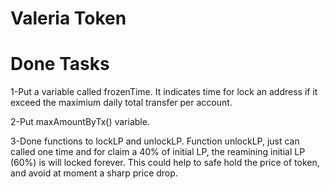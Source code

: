 # Valeria Token

# Done Tasks

1-Put a variable called frozenTime. It indicates time for lock an address if it exceed the maximium daily total transfer per account. 

2-Put maxAmountByTx() variable.

3-Done functions to lockLP and unlockLP. Function unlockLP, just can called one time and for claim a 40% of initial LP, the reamining initial LP (60%) is will locked forever. This could help to safe hold the price of token, and avoid at moment a sharp price drop.
